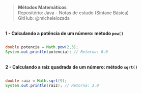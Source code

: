 > **Métodos Matemáticos**  
> Repositório: Java - Notas de estudo (Sintaxe Básica)  
> GitHub: @michelelozada
&nbsp;
     
&nbsp;          
**1 - Calculando a potência de um número: método `pow()`**
```java

double potencia = Math.pow(2,3);
System.out.println(potencia); // Retorna: 8.0
```		
&nbsp;
&nbsp;      
**2 - Calculando a raiz quadrada de um número: método `sqrt()`**
```java	

double raiz = Math.sqrt(9);
System.out.println(raiz); // Retorna: 3.0
```		